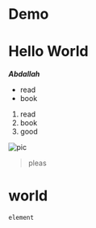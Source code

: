 # Demo

# Hello World

__*Abdallah*__

* read
* book

1. read
1. book
1. good

![pic](https://numeralpaint.com/wp-content/uploads/2020/08/japan-autumn-season-paint-by-number.jpg)

> pleas

# world

`element`




